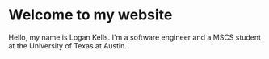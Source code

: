 # Welcome to my website
Hello, my name is Logan Kells. I'm a software engineer and a MSCS student at the University of Texas at Austin.
